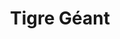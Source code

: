 ---
title: "Tigre Géant"
url: /gatineau/tigre-geant-boulevard-maloney-est/
shop: department store
---